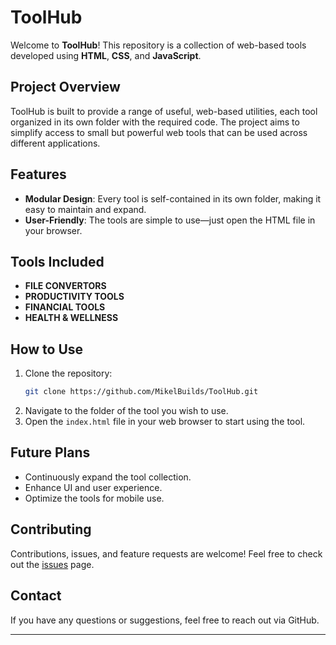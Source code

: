 
# ToolHub

Welcome to **ToolHub**! This repository is a collection of web-based tools developed using **HTML**, **CSS**, and **JavaScript**.

## Project Overview

ToolHub is built to provide a range of useful, web-based utilities, each tool organized in its own folder with the required code. The project aims to simplify access to small but powerful web tools that can be used across different applications.

## Features

- **Modular Design**: Every tool is self-contained in its own folder, making it easy to maintain and expand.
- **User-Friendly**: The tools are simple to use—just open the HTML file in your browser.

## Tools Included

- **FILE CONVERTORS**
- **PRODUCTIVITY TOOLS**
- **FINANCIAL TOOLS**
- **HEALTH & WELLNESS**

## How to Use

1. Clone the repository:
    ```bash
    git clone https://github.com/MikelBuilds/ToolHub.git
    ```
2. Navigate to the folder of the tool you wish to use.
3. Open the `index.html` file in your web browser to start using the tool.

## Future Plans

- Continuously expand the tool collection.
- Enhance UI and user experience.
- Optimize the tools for mobile use.

## Contributing

Contributions, issues, and feature requests are welcome! Feel free to check out the [issues](https://github.com/MikelBuilds/ToolHub/issues) page.


## Contact

If you have any questions or suggestions, feel free to reach out via GitHub.

---
